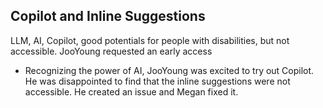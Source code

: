 
## Copilot and Inline Suggestions

   LLM, AI, Copilot, good potentials for people with disabilities, but not accessible. JooYoung requested an early access

* Recognizing the power of AI, JooYoung was excited to try out Copilot. He was disappointed to find that the inline suggestions were not accessible. He created an issue and Megan fixed it.
